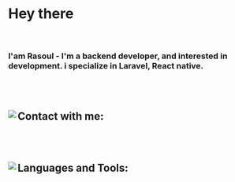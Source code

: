 # Hey there


<br/>

### I'am Rasoul - I'm a backend developer, and interested in development. i specialize in Laravel, React native.
<br/>
<br/>

## Contact with me:[<img align="left" src="https://skillicons.dev/icons?i=linkedin"/>][linkedin]
<br/>
<br/>


## Languages and Tools:[<img align="left" src="https://skillicons.dev/icons?i=php,laravel,js,vue,react,mysql,git,github"/>][skillicons]
<br/>
<br/>

[linkedin]: https://linkedin.com/in/rasoul-ha
[skillicons]: https://skillicons.dev/